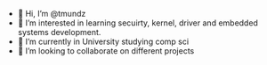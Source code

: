 - 👋 Hi, I’m @tmundz
- 👀 I’m interested in learning secuirty, kernel, driver and embedded systems development.
- 🌱 I’m currently in University studying comp sci
- 💞️ I’m looking to collaborate on different projects

<!---
tmundz/tmundz is a ✨ special ✨ repository because its `README.md` (this file) appears on your GitHub profile.
You can click the Preview link to take a look at your changes.
--->
